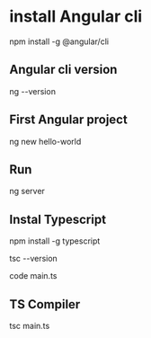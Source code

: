# install Angular cli

npm install -g @angular/cli

## Angular cli version

ng --version

## First Angular project

ng new hello-world

## Run

ng server

## Instal Typescript

npm install -g typescript

tsc --version

code main.ts

## TS Compiler

tsc main.ts